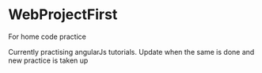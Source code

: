 # WebProjectFirst
For home code practice

Currently practising angularJs tutorials. Update when the same is done and new practice is taken up
